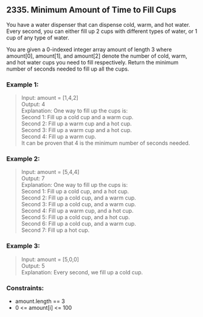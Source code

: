 ## 2335. Minimum Amount of Time to Fill Cups
You have a water dispenser that can dispense cold, warm, and hot water. Every second, you can either fill up 2 cups with different types of water, or 1 cup of any type of water.

You are given a 0-indexed integer array amount of length 3 where amount[0], amount[1], and amount[2] denote the number of cold, warm, and hot water cups you need to fill respectively. Return the minimum number of seconds needed to fill up all the cups.

### Example 1:

> Input: amount = [1,4,2]<br/>
> Output: 4<br/>
> Explanation: One way to fill up the cups is:<br/>
> Second 1: Fill up a cold cup and a warm cup.<br/>
> Second 2: Fill up a warm cup and a hot cup.<br/>
> Second 3: Fill up a warm cup and a hot cup.<br/>
> Second 4: Fill up a warm cup.<br/>
> It can be proven that 4 is the minimum number of seconds needed.

### Example 2:

> Input: amount = [5,4,4]<br/>
> Output: 7<br/>
> Explanation: One way to fill up the cups is:<br/>
> Second 1: Fill up a cold cup, and a hot cup.<br/>
> Second 2: Fill up a cold cup, and a warm cup.<br/>
> Second 3: Fill up a cold cup, and a warm cup.<br/>
> Second 4: Fill up a warm cup, and a hot cup.<br/>
> Second 5: Fill up a cold cup, and a hot cup.<br/>
> Second 6: Fill up a cold cup, and a warm cup.<br/>
> Second 7: Fill up a hot cup.

### Example 3:

> Input: amount = [5,0,0]<br/>
> Output: 5<br/>
> Explanation: Every second, we fill up a cold cup.

### Constraints:

- amount.length == 3
- 0 <= amount[i] <= 100